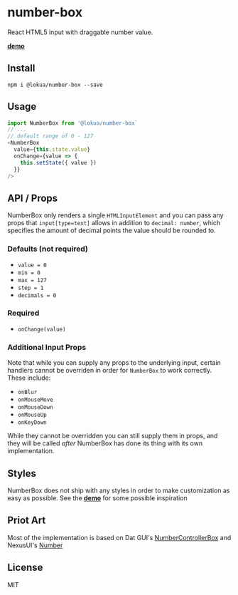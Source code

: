 # number-box

React HTML5 input with draggable number value.

**[demo](https://lokua.github.io/number-box)**

## Install

```
npm i @lokua/number-box --save
```

## Usage

```js
import NumberBox from '@lokua/number-box`
// ...
// default range of 0 - 127
<NumberBox
  value={this.state.value}
  onChange={value => {
    this.setState({ value })
  }}
/>
```

## API / Props

NumberBox only renders a single `HTMLInputElement` and you can pass any props
that `input[type=text]` allows in addition to `decimal: number`, which specifies
the amount of decimal points the value should be rounded to.

### Defaults (not required)

* `value = 0`
* `min = 0`
* `max = 127`
* `step = 1`
* `decimals = 0`

### Required

* `onChange(value)`

### Additional Input Props

Note that while you can supply any props to the underlying input,
certain handlers cannot be overriden in order for `NumberBox` to work correctly.
These include:

* `onBlur`
* `onMouseMove`
* `onMouseDown`
* `onMouseUp`
* `onKeyDown`

While they cannot be overridden you can still supply them in props,
and they will be called _after_ NumberBox has done its thing with its own
implementation.

## Styles

NumberBox does not ship with any styles in order to make
customization as easy as possible. See the
**[demo](https://lokua.github.io/number-box)** for some possible inspiration

## Priot Art

Most of the implementation is based on Dat GUI's [NumberControllerBox](https://github.com/dataarts/dat.gui/blob/master/src/dat/controllers/NumberControllerBox.js)
and NexusUI's [Number](https://github.com/nexus-js/ui/blob/master/lib/interfaces/number.js)

## License

MIT
